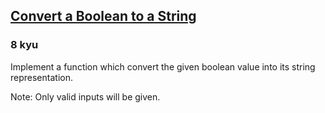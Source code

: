 <h2><a href=https://www.codewars.com/kata/551b4501ac0447318f0009cd/train/python target="_blank">Convert a Boolean to a String</a></h2><h3>8 kyu</h3><p>Implement a function which convert the given boolean value into its string representation.</p><p>Note: Only valid inputs will be given.</p>